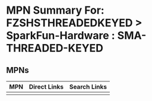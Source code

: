 



# MPN Summary For: FZSHSTHREADEDKEYED > SparkFun-Hardware : SMA-THREADED-KEYED

## MPNs
  

|MPN|Direct Links|Search Links|
| :--- | :--- | :--- |
||||
